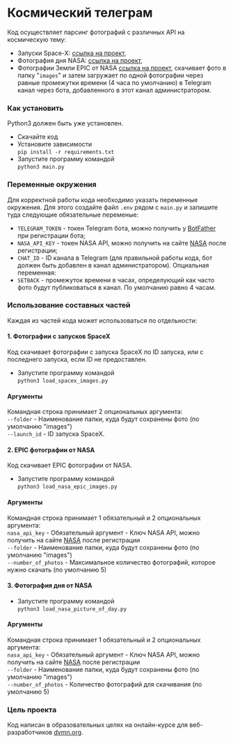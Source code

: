 # Космический телеграм

Код осуществляет парсинг фотографий с различных API на космическую тему:
* Запуски Space-X: [ссылка на проект](https://github.com/r-spacex/SpaceX-API/blob/master/docs/README.md),
* Фотография дня NASA: [ссылка на проект](https://api.nasa.gov/#apod),
* Фотографии Земли EPIC от NASA [ссылка на проект](https://api.nasa.gov/#apod),
скачивает фото в папку "`images`" и затем загружает по одной фотографии через равные промежутки времени (4 часа по умолчанию) в Telegram канал через бота, добавленного в этот канал администратором.

### Как установить

Python3 должен быть уже установлен.
* Скачайте код
* Установите зависимости  
```pip install -r requirements.txt```
* Запустите программу командой  
```python3 main.py```

### Переменные окружения

Для корректной работы кода необходимо указать переменные окружения. Для этого создайте файл `.env` рядом с `main.py` и запишите туда следующие обязательные переменые:
* `TELEGRAM_TOKEN` - токен Telegram бота, можно получить у [BotFather](https://t.me/botfather#:~:text=BotFather%20is%20the%20one%20bot,BotFather%20right%20away.) при регистрации бота;
* `NASA_API_KEY` - токен NASA API, можно получить на сайте [NASA](https://api.nasa.gov/) после регистрации;
* `CHAT_ID` - ID канала в Telegram (для правильной работы кода, бот должен быть добавлен в канал администратором).
Опциальная переменная:
* `SETBACK` - промежуток времени в часах, определующий как часто фото будут публиковаться в канал. По умолчанию равно 4 часам.

### Использование составных частей

Каждая из частей кода может использоваться по отдельности:
#### 1. Фотографии с запусков SpaceX
Код скачивает фотографии с запуска SpaceX по ID запуска, или с последнего запуска, если ID не предоставлен.
* Запустите программу командой  
```python3 load_spacex_images.py```
#### Аргументы
Командная строка принимает 2 опциональных аргумента:  
`--folder` - Наименование папки, куда будут сохранены фото (по умолчанию "images")  
`--launch_id` - ID запуска SpaceX.

#### 2. EPIC фотографии от NASA
Код скачивает EPIC фотографии от NASA.
* Запустите программу командой  
```python3 load_nasa_epic_images.py```
#### Аргументы
Командная строка принимает 1 обязательный и 2 опциональных аргумента:  
`nasa_api_key` - Обязательный аргумент - Ключ NASA API, можно получить на сайте [NASA](https://api.nasa.gov/) после регистрации  
`--folder` - Наименование папки, куда будут сохранены фото (по умолчанию "images")  
`--number_of_photos` - Максимальное количество фотографий, которое нужно скачать (по умолчанию 5)

#### 3. Фотография дня от NASA
* Запустите программу командой  
```python3 load_nasa_picture_of_day.py```
#### Аргументы
Командная строка принимает 1 обязательный и 2 опциональных аргумента:  
`nasa_api_key` - Обязательный аргумент - Ключ NASA API, можно получить на сайте [NASA](https://api.nasa.gov/) после регистрации  
`--folder` - Наименование папки, куда будут сохранены фото (по умолчанию "images")  
`--number_of_photos` -  Количество фотографий для скачивания (по умолчанию 5)

### Цель проекта

Код написан в образовательных целях на онлайн-курсе для веб-разработчиков [dvmn.org](https://dvmn.org/).
